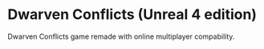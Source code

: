 # Dwarven Conflicts (Unreal 4 edition)
Dwarven Conflicts game remade with online multiplayer compability.
